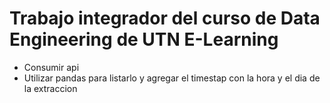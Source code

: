 # Trabajo integrador del curso de Data Engineering de UTN E-Learning

* Consumir api
* Utilizar pandas para listarlo y agregar el timestap con la hora y el dia de la extraccion
